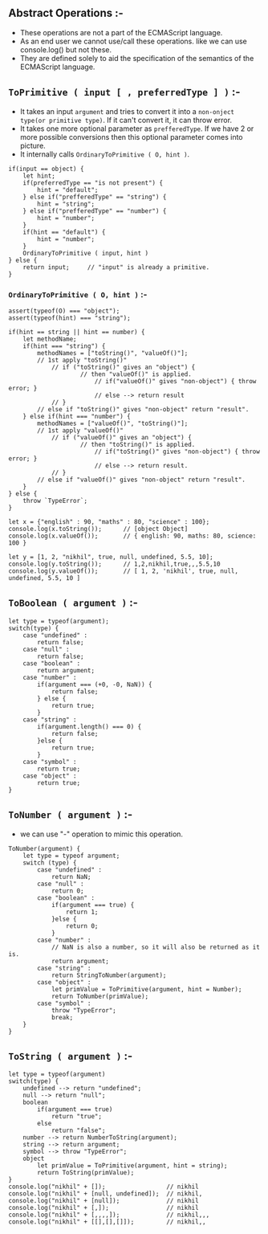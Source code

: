 ## Abstract Operations :-
- These operations are not a part of the ECMAScript language.
- As an end user we cannot use/call these operations. like we can use console.log() but not these.
- They are defined solely to aid the specification of the semantics of the ECMAScript language.

## `ToPrimitive ( input [ , preferredType ] )`  :-
-  It takes an input `argument` and tries to convert it into a `non-onject type(or primitive type)`.
If it can't convert it, it can throw error.
- It takes one more optional parameter as `prefferedType`. If we have 2 or more possible conversions then this optional parameter comes into picture.
- It internally calls `OrdinaryToPrimitive ( O, hint )`.
```JS
if(input == object) {
    let hint;
    if(preferredType == "is not present") {
        hint = "default";
    } else if("prefferedType" == "string") {
        hint = "string";
    } else if("prefferedType" == "number") {
        hint = "number";
    }
    if(hint == "default") {
        hint = "number";
    }
    OrdinaryToPrimitive ( input, hint )
} else {
    return input;     // "input" is already a primitive.
}
```
### `OrdinaryToPrimitive ( O, hint )`   :-
```JS
assert(typeof(O) === "object");
assert(typeof(hint) === "string");

if(hint == string || hint == number) {
    let methodName;
    if(hint === "string") {
        methodNames = ["toString()", "valueOf()"];
        // 1st apply "toString()"
            // if ("toString()" gives an "object") { 
                    // then "valueOf()" is applied.
                        // if("valueOf()" gives "non-object") { throw error; }
                        // else --> return result
            // }
        // else if "toString()" gives "non-object" return "result".
    } else if(hint === "number") {
        methodNames = ["valueOf()", "toString()"];
        // 1st apply "valueOf()"
            // if ("valueOf()" gives an "object") { 
                    // then "toString()" is applied.
                        // if("toString()" gives "non-object") { throw error; }
                        // else --> return result.
            // }
        // else if "valueOf()" gives "non-object" return "result".
    }
} else {
    throw `TypeError`;
}

let x = {"english" : 90, "maths" : 80, "science" : 100};
console.log(x.toString());      // [object Object]
console.log(x.valueOf());       // { english: 90, maths: 80, science: 100 }

let y = [1, 2, "nikhil", true, null, undefined, 5.5, 10];
console.log(y.toString());      // 1,2,nikhil,true,,,5.5,10
console.log(y.valueOf());       // [ 1, 2, 'nikhil', true, null, undefined, 5.5, 10 ]
```

## `ToBoolean ( argument )` :-
```JS
let type = typeof(argument);
switch(type) {
    case "undefined" :
        return false;
    case "null" :
        return false;
    case "boolean" :
        return argument;
    case "number" :
        if(argument === (+0, -0, NaN)) {
            return false;
        } else {
            return true;
        }
    case "string" :
        if(argument.length() === 0) {
            return false;
        }else {
            return true;
        }
    case "symbol" :
        return true;
    case "object" :
        return true;
}
```

## `ToNumber ( argument )`  :-
- we can use "-" operation to mimic this operation.
```JS
ToNumber(argument) {
    let type = typeof argument;
    switch (type) {
        case "undefined" :
            return NaN;
        case "null" :
            return 0;
        case "boolean" :
            if(argument === true) {
                return 1;
            }else {
                return 0;
            }
        case "number" :
            // NaN is also a number, so it will also be returned as it is.
            return argument;
        case "string" :
            return StringToNumber(argument);
        case "object" :
            let primValue = ToPrimitive(argument, hint = Number);
            return ToNumber(primValue);
        case "symbol" :
            throw "TypeError";
            break;
    }
}
```

## `ToString ( argument )`  :-
```JS
let type = typeof(argument)
switch(type) {
    undefined --> return "undefined";
    null --> return "null";
    boolean
        if(argument === true)
            return "true";
        else
            return "false";
    number --> return NumberToString(argument);
    string --> return argument;
    symbol --> throw "TypeError";
    object
        let primValue = ToPrimitive(argument, hint = string);
        return ToString(primValue);
}
console.log("nikhil" + []);                 // nikhil
console.log("nikhil" + [null, undefined]);  // nikhil,
console.log("nikhil" + [null]);             // nikhil
console.log("nikhil" + [,]);                // nikhil
console.log("nikhil" + [,,,,]);             // nikhil,,,
console.log("nikhil" + [[],[],[]]);         // nikhil,,
```
